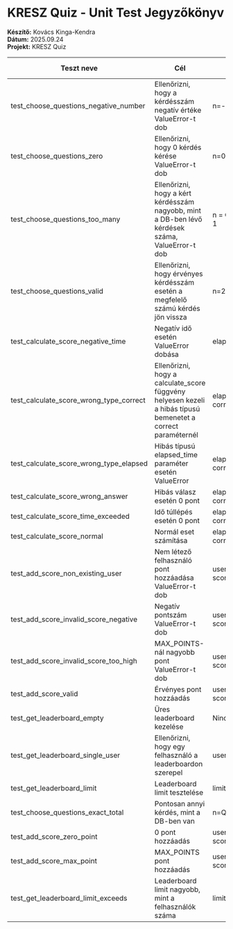 # KRESZ Quiz - Unit Test Jegyzőkönyv
**Készítő:** Kovács Kinga-Kendra  
**Dátum:** 2025.09.24  
**Projekt:** KRESZ Quiz  

| Teszt neve | Cél | Bemenet | Várt eredmény | Tény eredmény | Státusz |
|------------|-----|---------|---------------|---------------|---------|
| test_choose_questions_negative_number | Ellenőrizni, hogy a kérdésszám negatív értéke ValueError-t dob | n=-5 | ValueError | ValueError | ✅ |
| test_choose_questions_zero | Ellenőrizni, hogy 0 kérdés kérése ValueError-t dob | n=0 | ValueError | ValueError | ✅ |
| test_choose_questions_too_many | Ellenőrizni, hogy a kért kérdésszám nagyobb, mint a DB-ben lévő kérdések száma, ValueError-t dob | n = Question.query.count() + 1 | ValueError | ValueError | ✅ |
| test_choose_questions_valid | Ellenőrizni, hogy érvényes kérdésszám esetén a megfelelő számú kérdés jön vissza | n=2 | 2 kérdés listában | 2 kérdés listában | ✅ |
| test_calculate_score_negative_time | Negatív idő esetén ValueError dobása | elapsed_time=-1 | ValueError | ValueError | ✅ |
| test_calculate_score_wrong_type_correct | Ellenőrizni, hogy a calculate_score függvény helyesen kezeli a hibás típusú bemenetet a correct paraméternél | elapsed_time=10, correct="yes" | ValueError | ValueError | ✅ |
| test_calculate_score_wrong_type_elapsed | Hibás típusú elapsed_time paraméter esetén ValueError | elapsed_time="10", correct=True | ValueError | ValueError | ✅ |
| test_calculate_score_wrong_answer | Hibás válasz esetén 0 pont | elapsed_time=10, correct=False | 0 | 0 | ✅ |
| test_calculate_score_time_exceeded | Idő túllépés esetén 0 pont | elapsed_time=50, correct=True | 0 | 0 | ✅ |
| test_calculate_score_normal | Normál eset számítása | elapsed_time=20, correct=True | 5 | 5 | ✅ |
| test_add_score_non_existing_user | Nem létező felhasználó pont hozzáadása ValueError-t dob | username="NonExistentUser", score=5 | ValueError | ValueError | ✅ |
| test_add_score_invalid_score_negative | Negatív pontszám ValueError-t dob | username="TestUser", score=-1 | ValueError | ValueError | ✅ |
| test_add_score_invalid_score_too_high | MAX_POINTS-nál nagyobb pont ValueError-t dob | username="TestUser", score=20 | ValueError | ValueError | ✅ |
| test_add_score_valid | Érvényes pont hozzáadás | username="TestUser", score=7 | Pont hozzáadva | Pont hozzáadva | ✅ |
| test_get_leaderboard_empty | Üres leaderboard kezelése | Nincs pont a DB-ben | Üres lista | Üres lista | ✅ |
| test_get_leaderboard_single_user | Ellenőrizni, hogy egy felhasználó a leaderboardon szerepel | username="TestUser" ponttal | Felhasználó szerepel | Felhasználó szerepel | ✅ |
| test_get_leaderboard_limit | Leaderboard limit tesztelése | limit=1 | Max. 1 felhasználó | Max. 1 felhasználó | ✅ |
| test_choose_questions_exact_total | Pontosan annyi kérdés, mint a DB-ben van | n=Question.query.count() | Összes kérdés visszajön | Összes kérdés visszajön | ✅ |
| test_add_score_zero_point | 0 pont hozzáadás | username="TestUser", score=0 | 0 pont hozzáadva | 0 pont hozzáadva | ✅ |
| test_add_score_max_point | MAX_POINTS pont hozzáadás | username="TestUser", score=10 | 10 pont hozzáadva | 10 pont hozzáadva | ✅ |
| test_get_leaderboard_limit_exceeds | Leaderboard limit nagyobb, mint a felhasználók száma | limit=100 | Minden felhasználó szerepel | Minden felhasználó szerepel | ✅ |

